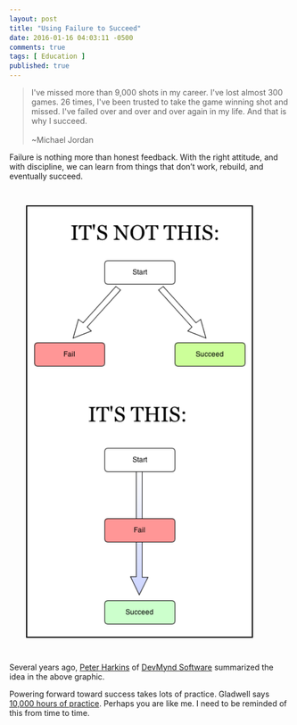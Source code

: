 ```yaml
---
layout: post
title: "Using Failure to Succeed"
date: 2016-01-16 04:03:11 -0500
comments: true
tags: [ Education ]
published: true
---
```


>I've missed more than 9,000 shots in my career. I've lost almost 300 games. 26 times, I've been trusted to take the game winning shot and missed. I've failed over and over and over again in my life. And that is why I succeed.<br/>&nbsp;<br/>~Michael Jordan

<!--more-->

Failure is nothing more than honest feedback. With the right attitude, and with discipline, we can learn from things that don’t work, rebuild, and eventually succeed. 

<img src="/images/failure_to_success.png" align="center" style="border:2px solid #000; margin:30px; width:80%;">

Several years ago, [Peter Harkins](https://twitter.com/pushcx) of [DevMynd Software](https://devmynd.com) summarized the idea in the above graphic.

Powering forward toward success takes lots of practice. Gladwell says [10,000 hours of practice](/blog/2012/09/03/10000-hours-of-practice/). Perhaps you are like me. I need to be reminded of this from time to time.

